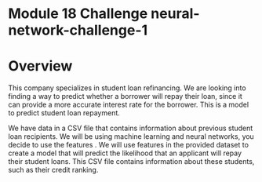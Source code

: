 # Module 18 Challenge neural-network-challenge-1

# Overview
This company specializes in student loan refinancing. We are looking into finding a way to predict whether a borrower will repay their loan, since it can provide a more accurate interest rate for the borrower. This is a model to predict student loan repayment.

We have data in a CSV file that contains information about previous student loan recipients. We will be using machine learning and neural networks, you decide to use the features . We will use features in the provided dataset to create a model that will predict the likelihood that an applicant will repay their student loans. This CSV file contains information about these students, such as their credit ranking.

